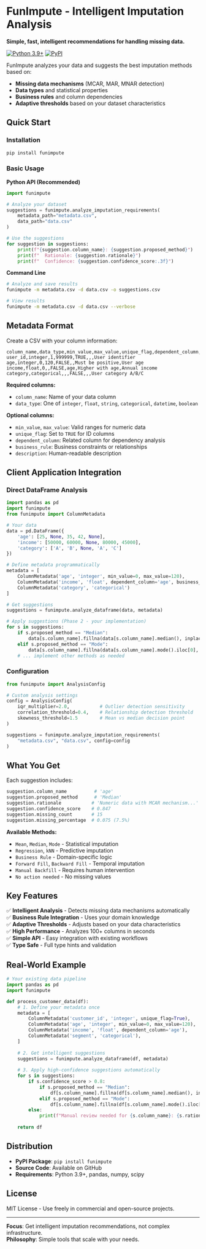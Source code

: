 # FunImpute - Intelligent Imputation Analysis

**Simple, fast, intelligent recommendations for handling missing data.**

[![Python 3.9+](https://img.shields.io/badge/python-3.9+-blue.svg)](https://www.python.org/downloads/)
[![PyPI](https://img.shields.io/pypi/v/funimpute.svg)](https://pypi.org/project/funimpute/)

FunImpute analyzes your data and suggests the best imputation methods based on:
- **Missing data mechanisms** (MCAR, MAR, MNAR detection)
- **Data types** and statistical properties  
- **Business rules** and column dependencies
- **Adaptive thresholds** based on your dataset characteristics

## Quick Start

### Installation
```bash
pip install funimpute
```

### Basic Usage

**Python API (Recommended)**
```python
import funimpute

# Analyze your dataset
suggestions = funimpute.analyze_imputation_requirements(
    metadata_path="metadata.csv",
    data_path="data.csv"
)

# Use the suggestions
for suggestion in suggestions:
    print(f"{suggestion.column_name}: {suggestion.proposed_method}")
    print(f"  Rationale: {suggestion.rationale}")
    print(f"  Confidence: {suggestion.confidence_score:.3f}")
```

**Command Line**
```bash
# Analyze and save results
funimpute -m metadata.csv -d data.csv -o suggestions.csv

# View results
funimpute -m metadata.csv -d data.csv --verbose
```

## Metadata Format

Create a CSV with your column information:

```csv
column_name,data_type,min_value,max_value,unique_flag,dependent_column,business_rule,description
user_id,integer,1,999999,TRUE,,,User identifier
age,integer,0,120,FALSE,,Must be positive,User age
income,float,0,,FALSE,age,Higher with age,Annual income
category,categorical,,,FALSE,,,User category A/B/C
```

**Required columns:**
- `column_name`: Name of your data column
- `data_type`: One of `integer`, `float`, `string`, `categorical`, `datetime`, `boolean`

**Optional columns:**
- `min_value`, `max_value`: Valid ranges for numeric data
- `unique_flag`: Set to `TRUE` for ID columns
- `dependent_column`: Related column for dependency analysis
- `business_rule`: Business constraints or relationships
- `description`: Human-readable description

## Client Application Integration

### Direct DataFrame Analysis
```python
import pandas as pd
import funimpute
from funimpute import ColumnMetadata

# Your data
data = pd.DataFrame({
    'age': [25, None, 35, 42, None],
    'income': [50000, 60000, None, 80000, 45000],
    'category': ['A', 'B', None, 'A', 'C']
})

# Define metadata programmatically
metadata = [
    ColumnMetadata('age', 'integer', min_value=0, max_value=120),
    ColumnMetadata('income', 'float', dependent_column='age', business_rule='Higher with age'),
    ColumnMetadata('category', 'categorical')
]

# Get suggestions
suggestions = funimpute.analyze_dataframe(data, metadata)

# Apply suggestions (Phase 2 - your implementation)
for s in suggestions:
    if s.proposed_method == "Median":
        data[s.column_name].fillna(data[s.column_name].median(), inplace=True)
    elif s.proposed_method == "Mode":
        data[s.column_name].fillna(data[s.column_name].mode().iloc[0], inplace=True)
    # ... implement other methods as needed
```

### Configuration
```python
from funimpute import AnalysisConfig

# Custom analysis settings
config = AnalysisConfig(
    iqr_multiplier=2.0,           # Outlier detection sensitivity
    correlation_threshold=0.4,    # Relationship detection threshold
    skewness_threshold=1.5        # Mean vs median decision point
)

suggestions = funimpute.analyze_imputation_requirements(
    "metadata.csv", "data.csv", config=config
)
```

## What You Get

Each suggestion includes:

```python
suggestion.column_name          # 'age'
suggestion.proposed_method      # 'Median'
suggestion.rationale           # 'Numeric data with MCAR mechanism...'
suggestion.confidence_score    # 0.847
suggestion.missing_count       # 15
suggestion.missing_percentage  # 0.075 (7.5%)
```

**Available Methods:**
- `Mean`, `Median`, `Mode` - Statistical imputation
- `Regression`, `kNN` - Predictive imputation  
- `Business Rule` - Domain-specific logic
- `Forward Fill`, `Backward Fill` - Temporal imputation
- `Manual Backfill` - Requires human intervention
- `No action needed` - No missing values

## Key Features

✅ **Intelligent Analysis** - Detects missing data mechanisms automatically  
✅ **Business Rule Integration** - Uses your domain knowledge  
✅ **Adaptive Thresholds** - Adjusts based on your data characteristics  
✅ **High Performance** - Analyzes 100+ columns in seconds  
✅ **Simple API** - Easy integration with existing workflows  
✅ **Type Safe** - Full type hints and validation  

## Real-World Example

```python
# Your existing data pipeline
import pandas as pd
import funimpute

def process_customer_data(df):
    # 1. Define your metadata once
    metadata = [
        ColumnMetadata('customer_id', 'integer', unique_flag=True),
        ColumnMetadata('age', 'integer', min_value=0, max_value=120),
        ColumnMetadata('income', 'float', dependent_column='age'),
        ColumnMetadata('segment', 'categorical'),
    ]
    
    # 2. Get intelligent suggestions
    suggestions = funimpute.analyze_dataframe(df, metadata)
    
    # 3. Apply high-confidence suggestions automatically
    for s in suggestions:
        if s.confidence_score > 0.8:
            if s.proposed_method == "Median":
                df[s.column_name].fillna(df[s.column_name].median(), inplace=True)
            elif s.proposed_method == "Mode":
                df[s.column_name].fillna(df[s.column_name].mode().iloc[0], inplace=True)
        else:
            print(f"Manual review needed for {s.column_name}: {s.rationale}")
    
    return df
```

## Distribution

- **PyPI Package**: `pip install funimpute`
- **Source Code**: Available on GitHub
- **Requirements**: Python 3.9+, pandas, numpy, scipy

## License

MIT License - Use freely in commercial and open-source projects.

---

**Focus**: Get intelligent imputation recommendations, not complex infrastructure.  
**Philosophy**: Simple tools that scale with your needs.